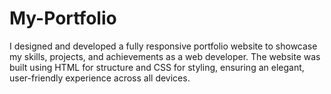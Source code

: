 # My-Portfolio
I designed and developed a fully responsive portfolio website to showcase my skills, projects, and achievements as a web developer. The website was built using HTML for structure and CSS for styling, ensuring an elegant, user-friendly experience across all devices. 
